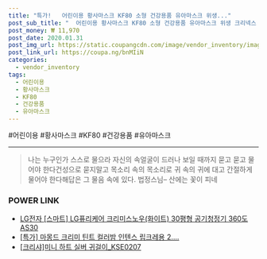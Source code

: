 ```yaml
--- 
title: "특가!   어린이용 황사마스크 KF80 소형 건강용품 유아마스크 위생..." 
post_sub_title: "  어린이용 황사마스크 KF80 소형 건강용품 유아마스크 위생 크리넥스 3P" 
post_money: ₩ 11,970 
post_date: 2020.01.31 
post_img_url: https://static.coupangcdn.com/image/vendor_inventory/images/2019/03/09/12/0/d7bba7e1-b8a4-43e0-ae77-9593fb345091.jpg 
post_link_url: https://coupa.ng/bnMIiN 
categories: 
  - vendor_inventory 
tags: 
  - 어린이용 
  - 황사마스크 
  - KF80 
  - 건강용품 
  - 유아마스크 
--- 
```

  #어린이용 #황사마스크 #KF80 #건강용품 #유아마스크 
<hr> 

> 나는 누구인가 스스로 물으라 자신의 속얼굴이 드러나 보일 때까지 묻고 묻고 물어야 한다건성으로 묻지말고 목소리 속의 목소리로 귀 속의 귀에 대고 간절하게 물어야 한다해답은 그 물음 속에 있다. 법정스님–  산에는 꽃이 피네 


### POWER LINK

* <a href="https://blog.naver.com/fasyy4321/221779443738" target="_blank">LG전자 [스마트] LG퓨리케어 크리미스노우(화이트) 30평형 공기청정기 360도 AS30</a>
* <a href="https://blog.naver.com/sakai111/221785891089" target="_blank">[특가] 마몽드 크리미 틴트 컬러밤 인텐스 립크레용 2....</a>
* <a href="https://blog.naver.com/santokki14/221784887913" target="_blank">[크리샤]미니 하트 실버 귀걸이_KSE0207</a>
